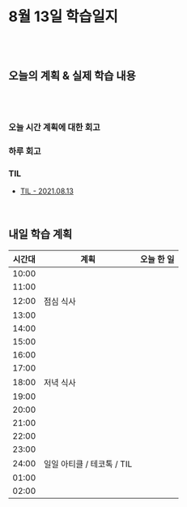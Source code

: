 # 8월 13일 학습일지

<br/>
<br/>

## 오늘의 계획 & 실제 학습 내용

<br/>
<br/>

### 오늘 시간 계획에 대한 회고

### 하루 회고

### TIL

- [TIL - 2021.08.13](https://velog.io/@jjuny546/TIL-2021.08.13)

<br/>

## 내일 학습 계획

| 시간대 | 계획                       | 오늘 한 일 |
| ------ | -------------------------- | ---------- |
| 10:00  |                            |            |
| 11:00  |                            |            |
| 12:00  | 점심 식사                  |            |
| 13:00  |                            |            |
| 14:00  |                            |            |
| 15:00  |                            |            |
| 16:00  |                            |            |
| 17:00  |                            |            |
| 18:00  | 저녁 식사                  |            |
| 19:00  |                            |            |
| 20:00  |                            |            |
| 21:00  |                            |            |
| 22:00  |                            |            |
| 23:00  |                            |            |
| 24:00  | 일일 아티클 / 테코톡 / TIL |            |
| 01:00  |                            |            |
| 02:00  |                            |            |

